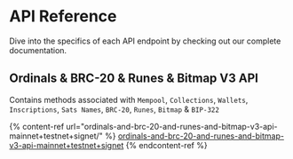 # API Reference

Dive into the specifics of each API endpoint by checking out our complete documentation.

## Ordinals & BRC-20 & Runes & Bitmap V3 API

Contains methods associated with `Mempool`, `Collections`, `Wallets`, `Inscriptions`, `Sats Names`, `BRC-20`,  `Runes`, `Bitmap` & `BIP-322`

{% content-ref url="ordinals-and-brc-20-and-runes-and-bitmap-v3-api-mainnet+testnet+signet/" %}
[ordinals-and-brc-20-and-runes-and-bitmap-v3-api-mainnet+testnet+signet](ordinals-and-brc-20-and-runes-and-bitmap-v3-api-mainnet+testnet+signet/)
{% endcontent-ref %}
